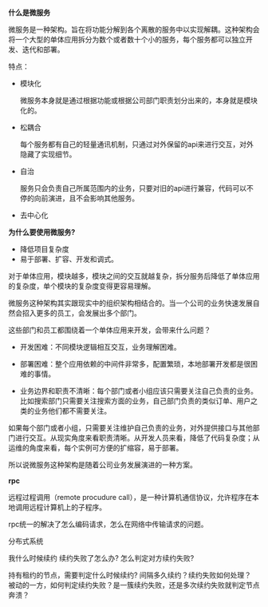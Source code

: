 

**什么是微服务**

微服务是一种架构。旨在将功能分解到各个离散的服务中以实现解耦。这种架构会将一个大型的单体应用拆分为数个或者数十个小的服务，每个服务都可以独立开发、迭代和部署。

特点：

- 模块化

  微服务本身就是通过根据功能或根据公司部门职责划分出来的，本身就是模块化的。

- 松耦合

  每个服务都有自己的轻量通讯机制，只通过对外保留的api来进行交互，对外隐藏了实现细节。

- 自治

  服务只会负责自己所属范围内的业务，只要对旧的api进行兼容，代码可以不停的向前演进，且不会影响其他服务。

- 去中心化



**为什么要使用微服务?**

- 降低项目复杂度
- 易于部署、扩容、开发和调式。

对于单体应用，模块越多，模块之间的交互就越复杂，拆分服务后降低了单体应用的复杂度，单个模块的复杂度变得更容易理解。







微服务这种架构其实跟现实中的组织架构相结合的。当一个公司的业务快速发展自然会招入更多的员工，会发展出多个部门。

这些部门和员工都围绕着一个单体应用来开发，会带来什么问题？

- 开发困难：不同模块逻辑相互交互，业务理解困难。
- 部署困难：整个应用依赖的中间件非常多，配置繁琐，本地部署开发都是很困难的事情。

- 业务边界和职责不清晰：每个部门或者小组应该只需要关注自己负责的业务。比如搜索部门只需要关注搜索方面的业务，自己部门负责的类似订单、用户之类的业务他们都不需要关注。

如果每个部门或者小组，只需要关注维护自己负责的业务，对外提供接口与其他部门进行交互。从现实角度来看职责清晰。从开发人员来看，降低了代码复杂度；从运维的角度来看，每个实例可方便的扩缩容，易于部署。

所以说微服务这种架构是随着公司业务发展演进的一种方案。



**rpc**

远程过程调用（remote procudure call），是一种计算机通信协议，允许程序在本地调用远程计算机上的子程序。

rpc统一的解决了怎么编码请求，怎么在网络中传输请求的问题。





分布式系统

我什么时候续约
续约失败了怎么办? 
怎么判定对方续约失败?

持有租约的节点，需要判定什么时候续约? 间隔多久续约？续约失败如何处理？
被动的一方，如何判定续约失败？是一簇续约失败，还是多次续约失败就判定节点奔溃？

